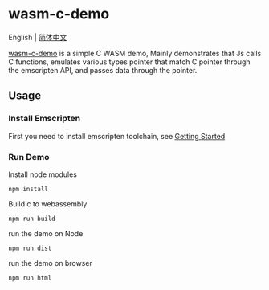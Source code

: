 # wasm-c-demo

English | [简体中文](./README.zh-CN.md)

[wasm-c-demo](https://github.com/TheoXiong/wasm-c-demo) is a simple C WASM demo,
Mainly demonstrates that Js calls C functions, emulates various types pointer that match C pointer through the emscripten API, and passes data through the pointer.

## Usage

### Install Emscripten 
First you need to install emscripten toolchain, see [Getting Started](https://emscripten.org/docs/getting_started/index.html)

### Run Demo
Install node modules
```
npm install
```

Build c to webassembly
```
npm run build 
```

run the demo on Node
```
npm run dist
```

run the demo on browser
```
npm run html
```